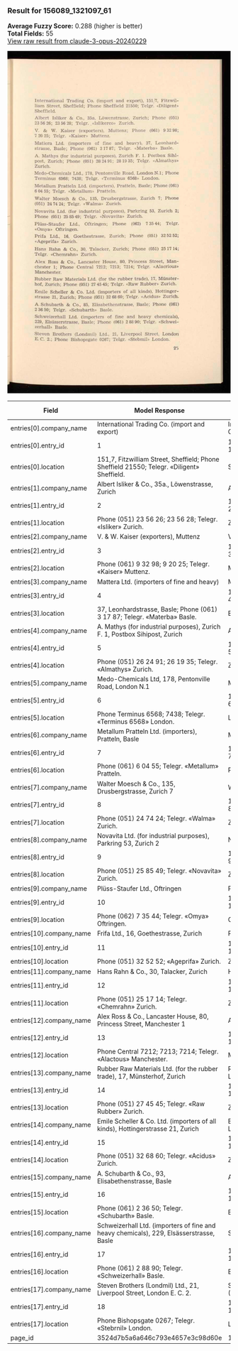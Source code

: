 ### Result for 156089_1321097_61
**Average Fuzzy Score:** 0.288 (higher is better)<br>
**Total Fields:** 55<br>
[View raw result from claude-3-opus-20240229](https://github.com/RISE-UNIBAS/humanities_data_benchmark/blob/main/results/2025-10-28/T0372/request_T0372_156089_1321097_61.json)

<img src="https://github.com/RISE-UNIBAS/humanities_data_benchmark/blob/main/benchmarks/company_lists/images/156089_1321097_61.jpg?raw=true" alt="156089_1321097_61" width="600px">

| Field | Model Response | Ground Truth | Fuzzy Score | Match |
|-------|----------------|--------------|-------------|-------|
| entries[0].company_name | International Trading Co. (import and export) | International Trading Co. | 0.714 | ❌ |
| entries[0].entry_id | 1 | 156089_1321097_61-1 | 0.100 | ❌ |
| entries[0].location | 151,7, Fitzwilliam Street, Sheffield; Phone Sheffield 21550; Telegr. «Diligent» Sheffield. | Sheffield | 0.182 | ❌ |
| entries[1].company_name | Albert Isliker & Co., 35a., Löwenstrasse, Zurich | Albert Isliker & Co. | 0.588 | ❌ |
| entries[1].entry_id | 2 | 156089_1321097_61-2 | 0.100 | ❌ |
| entries[1].location | Phone (051) 23 56 26; 23 56 28; Telegr. «Isliker» Zurich. | Zurich | 0.190 | ❌ |
| entries[2].company_name | V. & W. Kaiser (exporters), Muttenz | V. & W. Kaiser | 0.571 | ❌ |
| entries[2].entry_id | 3 | 156089_1321097_61-3 | 0.100 | ❌ |
| entries[2].location | Phone (061) 9 32 98; 9 20 25; Telegr. «Kaiser» Muttenz. | Muttenz | 0.226 | ❌ |
| entries[3].company_name | Mattera Ltd. (importers of fine and heavy) | Matiera Ltd. | 0.407 | ❌ |
| entries[3].entry_id | 4 | 156089_1321097_61-4 | 0.100 | ❌ |
| entries[3].location | 37, Leonhardstrasse, Basle; Phone (061) 3 17 87; Telegr. «Materba» Basle. | Basle | 0.128 | ❌ |
| entries[4].company_name | A. Mathys (for industrial purposes), Zurich F. 1, Postbox Sihipost, Zurich | A. Mathys | 0.217 | ❌ |
| entries[4].entry_id | 5 | 156089_1321097_61-5 | 0.100 | ❌ |
| entries[4].location | Phone (051) 26 24 91; 26 19 35; Telegr. «Almathys» Zurich. | Zurich | 0.188 | ❌ |
| entries[5].company_name | Medo-Chemicals Ltd, 178, Pentonville Road, London N.1 | Medo-Chemicals Ltd. | 0.528 | ❌ |
| entries[5].entry_id | 6 | 156089_1321097_61-6 | 0.100 | ❌ |
| entries[5].location | Phone Terminus 6568; 7438; Telegr. «Terminus 6568» London. | London N.1 | 0.206 | ❌ |
| entries[6].company_name | Metallum Pratteln Ltd. (importers), Pratteln, Basle | Metallum Pratteln Ltd. | 0.603 | ❌ |
| entries[6].entry_id | 7 | 156089_1321097_61-7 | 0.100 | ❌ |
| entries[6].location | Phone (061) 6 04 55; Telegr. «Metallum» Pratteln. | Pratteln, Basle | 0.250 | ❌ |
| entries[7].company_name | Walter Moesch & Co., 135, Drusbergstrasse, Zurich 7 | Walter Moesch & Co. | 0.543 | ❌ |
| entries[7].entry_id | 8 | 156089_1321097_61-8 | 0.100 | ❌ |
| entries[7].location | Phone (051) 24 74 24; Telegr. «Walma» Zurich. | Zurich 7 | 0.226 | ❌ |
| entries[8].company_name | Novavita Ltd. (for industrial purposes), Parkring 53, Zurich 2 | Novavita Ltd. | 0.347 | ❌ |
| entries[8].entry_id | 9 | 156089_1321097_61-9 | 0.100 | ❌ |
| entries[8].location | Phone (051) 25 85 49; Telegr. «Novavita» Zurich. | Zurich 2 | 0.214 | ❌ |
| entries[9].company_name | Plüss-Staufer Ltd., Oftringen | Plüss-Staufer Ltd. | 0.766 | ❌ |
| entries[9].entry_id | 10 | 156089_1321097_61-10 | 0.182 | ❌ |
| entries[9].location | Phone (062) 7 35 44; Telegr. «Omya» Oftringen. | Oftringen | 0.327 | ❌ |
| entries[10].company_name | Frifa Ltd., 16, Goethestrasse, Zurich | Prifa Ltd. | 0.383 | ❌ |
| entries[10].entry_id | 11 | 156089_1321097_61-11 | 0.182 | ❌ |
| entries[10].location | Phone (051) 32 52 52; «Ageprifa» Zurich. | Zurich | 0.261 | ❌ |
| entries[11].company_name | Hans Rahn & Co., 30, Talacker, Zurich | Hans Rahn & Co. | 0.577 | ❌ |
| entries[11].entry_id | 12 | 156089_1321097_61-12 | 0.182 | ❌ |
| entries[11].location | Phone (051) 25 17 14; Telegr. «Chemrahn» Zurich. | Zurich | 0.222 | ❌ |
| entries[12].company_name | Alex Ross & Co., Lancaster House, 80, Princess Street, Manchester 1 | Alex Ross & Co. | 0.366 | ❌ |
| entries[12].entry_id | 13 | 156089_1321097_61-13 | 0.182 | ❌ |
| entries[12].location | Phone Central 7212; 7213; 7214; Telegr. «Alactous» Manchester. | Manchester 1 | 0.270 | ❌ |
| entries[13].company_name | Rubber Raw Materials Ltd. (for the rubber trade), 17, Münsterhof, Zurich | Rubber Raw Materials Ltd. | 0.515 | ❌ |
| entries[13].entry_id | 14 | 156089_1321097_61-14 | 0.182 | ❌ |
| entries[13].location | Phone (051) 27 45 45; Telegr. «Raw Rubber» Zurich. | Zurich | 0.214 | ❌ |
| entries[14].company_name | Emile Scheller & Co. Ltd. (importers of all kinds), Hottingerstrasse 21, Zurich | Emile Scheller & Co. Ltd. | 0.481 | ❌ |
| entries[14].entry_id | 15 | 156089_1321097_61-15 | 0.182 | ❌ |
| entries[14].location | Phone (051) 32 68 60; Telegr. «Acidus» Zurich. | Zurich | 0.231 | ❌ |
| entries[15].company_name | A. Schubarth & Co., 93, Elisabethenstrasse, Basle | A. Schubarth & Co. | 0.537 | ❌ |
| entries[15].entry_id | 16 | 156089_1321097_61-16 | 0.182 | ❌ |
| entries[15].location | Phone (061) 2 36 50; Telegr. «Schubarth» Basle. | Basle | 0.192 | ❌ |
| entries[16].company_name | Schweizerhall Ltd. (importers of fine and heavy chemicals), 229, Elsässerstrasse, Basle | Schweizerhall Ltd. | 0.343 | ❌ |
| entries[16].entry_id | 17 | 156089_1321097_61-17 | 0.182 | ❌ |
| entries[16].location | Phone (061) 2 88 90; Telegr. «Schweizerhall» Basle. | Basle | 0.179 | ❌ |
| entries[17].company_name | Steven Brothers (Londmil) Ltd., 21, Liverpool Street, London E. C. 2. | Steven Brothers (Londmil) Ltd. | 0.606 | ❌ |
| entries[17].entry_id | 18 | 156089_1321097_61-18 | 0.182 | ❌ |
| entries[17].location | Phone Bishopsgate 0267; Telegr. «Stebrnil» London. | London E. C. 2. | 0.246 | ❌ |
| page_id | 3524d7b5a6a646c793e4657e3c98d60e | 156089_1321097_61 | 0.245 | ❌ |
